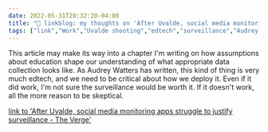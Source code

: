 ```yaml
---
date: 2022-05-31T20:32:20-04:00
title: "🔗 linkblog: my thoughts on 'After Uvalde, social media monitoring apps struggle to justify surveillance - The Verge'"
tags: ["link","Work","Uvalde shooting","edtech","surveillance","Audrey Watters"]
---
```

This article may make its way into a chapter I'm writing on how assumptions about education shape our understanding of what appropriate data collection looks like. As Audrey Watters has written, this kind of thing is very much edtech, and we need to be critical about how we deploy it. Even if it did work, I'm not sure the surveillance would be worth it. If it doesn't work, all the more reason to be skeptical.
 

[link to 'After Uvalde, social media monitoring apps struggle to justify surveillance - The Verge'](https://www.theverge.com/2022/5/31/23148541/digital-surveillance-school-shootings-social-sentinel-uvalde)

